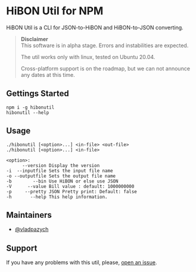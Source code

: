 # HiBON Util for NPM

HiBON Util is a CLI for JSON-to-HiBON and HiBON-to-JSON converting.

> **Disclaimer**  
> This software is in alpha stage. Errors and instabilities are expected.
>
> The util works only with linux, tested on Ubuntu 20.04.  
>
> Cross-platform support is on the roadmap, but we can not announce any dates at this time.

## Gettings Started

```
npm i -g hibonutil
hibonutil --help
```

## Usage
```
./hibonutil [<option>...] <in-file> <out-file>
./hibonutil [<option>...] <in-file>

<option>:
      --version Display the version
-i  --inputfile Sets the input file name
-o --outputfile Sets the output file name
-b        --bin Use HiBON or else use JSON
-V      --value Bill value : default: 1000000000
-p     --pretty JSON Pretty print: Default: false
-h       --help This help information.
```

## Maintainers

- [@vladpazych](https://github.com/vladpazych)

## Support



If you have any problems with this util, please, [open an issue](https://github.com/tagion/alpha_three/issues/new).